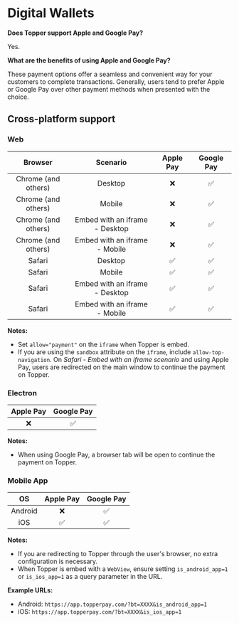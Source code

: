 # Digital Wallets

**Does Topper support Apple and Google Pay?**

Yes.

**What are the benefits of using Apple and Google Pay?**

These payment options offer a seamless and convenient way for your customers to complete transactions. Generally, users tend to prefer Apple or Google Pay over other payment methods when presented with the choice.

## Cross-platform support

### Web

| Browser | Scenario | Apple Pay | Google Pay |
|:-------:|:--------:|:---------:|:----------:|
| Chrome (and others) | Desktop |    ❌     |     ✅     |
| Chrome (and others) | Mobile |    ❌     |     ✅     |
| Chrome (and others) | Embed with an iframe - Desktop |    ❌     |     ✅     |
| Chrome (and others) | Embed with an iframe - Mobile |    ❌     |     ✅     |
| Safari | Desktop |    ✅     |     ✅     |
| Safari | Mobile |    ✅     |     ✅     |
| Safari | Embed with an iframe - Desktop | ✅ |     ✅     |
| Safari | Embed with an iframe - Mobile | ✅ |     ✅     |

**Notes:**
- Set `allow="payment"` on the `iframe` when Topper is embed.
- If you are using the `sandbox` attribute on the `iframe`, include `allow-top-navigation`. On *Safari - Embed with an iframe scenario* and using Apple Pay, users are redirected on the main window to continue the payment on Topper.

### Electron

|  Apple Pay | Google Pay |
|:----------:|:----------:|
|     ❌      |     ✅     |

**Notes:**
- When using Google Pay, a browser tab will be open to continue the payment on Topper.

### Mobile App

|    OS    | Apple Pay | Google Pay |
|:-------:|:---------:|:----------:|
| Android |     ❌     |     ✅     |
|   iOS   |     ✅     |     ✅     |

**Notes:**
- If you are redirecting to Topper through the user's browser, no extra configuration is necessary.
- When Topper is embed with a `WebView`, ensure setting `is_android_app=1` or `is_ios_app=1` as a query parameter in the URL.

**Example URLs:**
- Android: `https://app.topperpay.com/?bt=XXXX&is_android_app=1`
- iOS: `https://app.topperpay.com/?bt=XXXX&is_ios_app=1`
